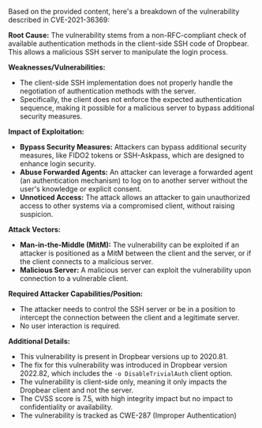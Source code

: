 Based on the provided content, here's a breakdown of the vulnerability described in CVE-2021-36369:

**Root Cause:**
The vulnerability stems from a non-RFC-compliant check of available authentication methods in the client-side SSH code of Dropbear. This allows a malicious SSH server to manipulate the login process.

**Weaknesses/Vulnerabilities:**
- The client-side SSH implementation does not properly handle the negotiation of authentication methods with the server.
- Specifically, the client does not enforce the expected authentication sequence, making it possible for a malicious server to bypass additional security measures.

**Impact of Exploitation:**
- **Bypass Security Measures:** Attackers can bypass additional security measures, like FIDO2 tokens or SSH-Askpass, which are designed to enhance login security.
- **Abuse Forwarded Agents:** An attacker can leverage a forwarded agent (an authentication mechanism) to log on to another server without the user's knowledge or explicit consent.
- **Unnoticed Access:** The attack allows an attacker to gain unauthorized access to other systems via a compromised client, without raising suspicion.

**Attack Vectors:**
- **Man-in-the-Middle (MitM):** The vulnerability can be exploited if an attacker is positioned as a MitM between the client and the server, or if the client connects to a malicious server.
- **Malicious Server:** A malicious server can exploit the vulnerability upon connection to a vulnerable client.

**Required Attacker Capabilities/Position:**
- The attacker needs to control the SSH server or be in a position to intercept the connection between the client and a legitimate server.
- No user interaction is required.

**Additional Details:**
- This vulnerability is present in Dropbear versions up to 2020.81.
- The fix for this vulnerability was introduced in Dropbear version 2022.82, which includes the `-o DisableTrivialAuth` client option.
- The vulnerability is client-side only, meaning it only impacts the Dropbear client and not the server.
- The CVSS score is 7.5, with high integrity impact but no impact to confidentiality or availability.
- The vulnerability is tracked as CWE-287 (Improper Authentication)